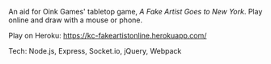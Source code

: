 An aid for Oink Games' tabletop game, _A Fake Artist Goes to New York_. Play online and draw with a mouse or phone.

Play on Heroku: https://kc-fakeartistonline.herokuapp.com/

Tech: Node.js, Express, Socket.io, jQuery, Webpack